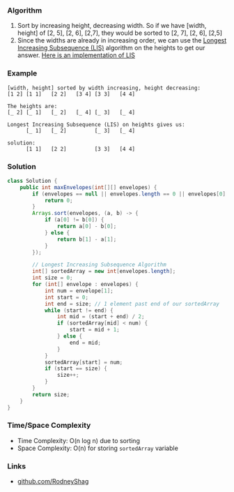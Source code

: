 ### Algorithm

1. Sort by increasing height, decreasing width. So if we have [width, height] of [2, 5], [2, 6], [2,7], they would be sorted to [2, 7], [2, 6], [2,5]
1. Since the widths are already in increasing order, we can use the [Longest Increasing Subsequence (LIS)](https://leetcode.com/problems/longest-increasing-subsequence/) algorithm on the heights to get our answer. [Here is an implementation of LIS](https://github.com/RodneyShag/LeetCode_solutions/blob/master/Solutions/Longest%20Increasing%20Subsequence.md)

### Example

```
[width, height] sorted by width increasing, height decreasing:
[1 2] [1 1]   [2 2]   [3 4] [3 3]   [4 4]

The heights are:
[_ 2] [_ 1]   [_ 2]   [_ 4] [_ 3]   [_ 4]

Longest Increasing Subsequence (LIS) on heights gives us:
      [_ 1]   [_ 2]         [_ 3]   [_ 4]

solution:
      [1 1]   [2 2]         [3 3]   [4 4]
```

### Solution

```java
class Solution {
    public int maxEnvelopes(int[][] envelopes) {
        if (envelopes == null || envelopes.length == 0 || envelopes[0].length != 2) {
            return 0;
        }
        Arrays.sort(envelopes, (a, b) -> {
            if (a[0] != b[0]) {
                return a[0] - b[0];
            } else {
                return b[1] - a[1];
            }
        });

        // Longest Increasing Subsequence Algorithm
        int[] sortedArray = new int[envelopes.length];
        int size = 0;
        for (int[] envelope : envelopes) {
            int num = envelope[1];
            int start = 0;
            int end = size; // 1 element past end of our sortedArray
            while (start != end) {
                int mid = (start + end) / 2;
                if (sortedArray[mid] < num) {
                    start = mid + 1;
                } else {
                    end = mid;
                }
            }
            sortedArray[start] = num;
            if (start == size) {
                size++;
            }
        }
        return size;
    }
}
```

### Time/Space Complexity

-  Time Complexity: O(n log n) due to sorting
- Space Complexity: O(n) for storing `sortedArray` variable

### Links

- [github.com/RodneyShag](https://github.com/RodneyShag)
